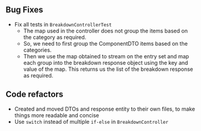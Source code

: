 ## Bug Fixes

- Fix all tests in `BreakdownControllerTest`
  - The map used in the controller does not group the items based on the category as required. 
  - So, we need to first group the ComponentDTO items based on the categories. 
  - Then we use the map obtained to stream on the entry set and map each group into the breakdown response object using
  the key and value of the map. This returns us the list of the breakdown response as required.


## Code refactors

- Created and moved DTOs and response entity to their own files, to make things more readable and concise
- Use `switch` instead of multiple `if-else` in `BreakdownController`